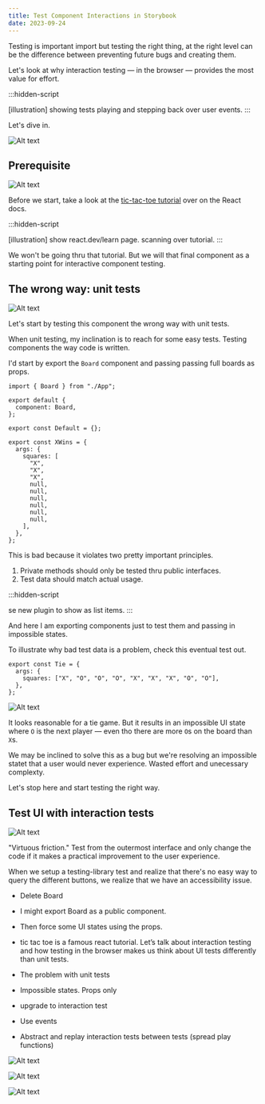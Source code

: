 ```yaml
---
title: Test Component Interactions in Storybook
date: 2023-09-24
---
```


Testing is important import but testing the right thing, at the right level can be the difference between preventing future bugs and creating them.

Let's look at why interaction testing — in the browser — provides the most value for effort.

:::hidden-script

[illustration] showing tests playing and stepping back over user events.
:::

Let's dive in.

![Alt text](./test-component-interactions-in-storybook/testing-component-interactions-in-storybook.png)

## Prerequisite

![Alt text](./test-component-interactions-in-storybook/testing-component-interactions-in-storybook-1.png)

Before we start, take a look at the [tic-tac-toe tutorial](https://react.dev/learn/tutorial-tic-tac-toe) over on the React docs.

:::hidden-script

[illustration] show react.dev/learn page. scanning over tutorial.
:::

We won't be going thru that tutorial. But we will that final component as a starting point for interactive component testing.

## The wrong way: unit tests

![Alt text](./test-component-interactions-in-storybook/testing-component-interactions-in-storybook-2.png)

Let's start by testing this component the wrong way with unit tests.

When unit testing, my inclination is to reach for some easy tests.
Testing components the way code is written.

I'd start by export the `Board` component and passing passing full boards as props.

```tsx title="Beard.stories.tsx"
import { Board } from "./App";

export default {
  component: Board,
};

export const Default = {};

export const XWins = {
  args: {
    squares: [
      "X",
      "X",
      "X",
      null,
      null,
      null,
      null,
      null,
      null,
    ],
  },
};
```

This is bad because it violates two pretty important principles.

1. Private methods should only be tested thru public interfaces.
2. Test data should match actual usage.

:::hidden-script

se new plugin to show as list items.
:::

And here I am exporting components just to test them and passing in impossible states.

To illustrate why bad test data is a problem, check this eventual test out.

```tsx title="Board.tsx"
export const Tie = {
  args: {
    squares: ["X", "O", "O", "O", "X", "X", "X", "O", "O"],
  },
};
```

![Alt text](./test-component-interactions-in-storybook/testing-component-interactions-in-storybook-4.png)

It looks reasonable for a tie game. But it results in an impossible UI state where `O` is the next player — even tho there are more `O`s on the board than `X`s.

We may be inclined to solve this as a bug but we're resolving an impossible statet that a user would never experience. Wasted effort and unecessary complexty.

Let's stop here and start testing the right way.

## Test UI with interaction tests

![Alt text](./test-component-interactions-in-storybook/testing-component-interactions-in-storybook.png)

"Virtuous friction." Test from the outermost interface and only change the code if it makes a practical improvement to the user experience.

When we setup a testing-library test and realize that there's no easy way to query the different buttons, we realize that we have an accessibility issue.

- Delete Board

- I might export Board as a public component.
- Then force some UI states using the props.

- tic tac toe is a famous react tutorial. Let’s talk about interaction testing and how testing in the browser makes us think about UI tests differently than unit tests.

- The problem with unit tests
- Impossible states. Props only

- upgrade to interaction test
- Use events

- Abstract and replay interaction tests between tests (spread play functions)

![Alt text](./test-component-interactions-in-storybook/testing-component-interactions-in-storybook-5.png)

![Alt text](./test-component-interactions-in-storybook/testing-component-interactions-in-storybook-7.png)

![Alt text](./test-component-interactions-in-storybook/testing-component-interactions-in-storybook-6.png)
